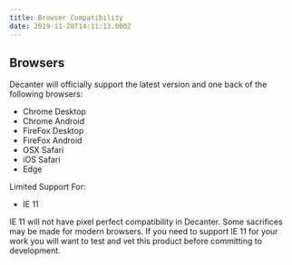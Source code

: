 ```yaml
---
title: Browser Compatibility
date: 2019-11-28T14:11:13.000Z
---
```

## Browsers

Decanter will officially support the latest version and one back of the following browsers:

* Chrome Desktop
* Chrome Android 
* FireFox Desktop
* FireFox Android
* OSX Safari
* iOS Safari
* Edge 

Limited Support For:

* IE 11 

IE 11 will not have pixel perfect compatibility in Decanter. Some sacrifices may be made for modern browsers. If you need to support IE 11 for your work you will want to test and vet this product before committing to development.
